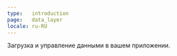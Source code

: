 ```yaml
---
type:   introduction
page:   data_layer
locale: ru-RU
---
```


Загрузка и управление данными в вашем приложении.
